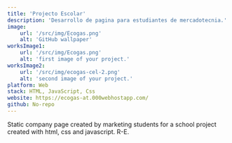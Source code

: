 ```yaml
---
title: 'Projecto Escolar'
description: 'Desarrollo de pagina para estudiantes de mercadotecnia.'
image:
    url: '/src/img/Ecogas.png'
    alt: 'GitHub wallpaper'
worksImage1:
    url: '/src/img/Ecogas.png'
    alt: 'first image of your project.'
worksImage2:
    url: '/src/img/ecogas-cel-2.png'
    alt: 'second image of your project.'
platform: Web
stack: HTML, JavaScript, Css
website: https://ecogas-at.000webhostapp.com/
github: No-repo
---
```


Static company page created by marketing students for a school project created with html, css and javascript.
R-E.
